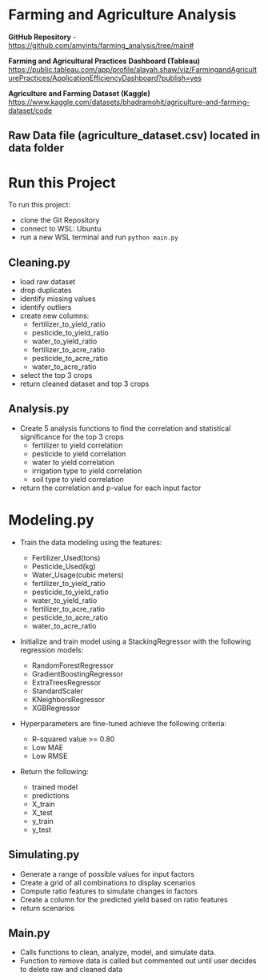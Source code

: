 # Farming and Agriculture Analysis

**GitHub Repository** -
https://github.com/amyints/farming_analysis/tree/main#

**Farming and Agricultural Practices Dashboard (Tableau)**
https://public.tableau.com/app/profile/alayah.shaw/viz/FarmingandAgriculturePractices/ApplicationEfficiencyDashboard?publish=yes

**Agriculture and Farming Dataset (Kaggle)**
https://www.kaggle.com/datasets/bhadramohit/agriculture-and-farming-dataset/code

## Raw Data file (agriculture_dataset.csv) located in data folder

# Run this Project
To run this project:
* clone the Git Repository
* connect to WSL: Ubuntu
* run a new WSL terminal and run `python main.py`

## Cleaning.py
* load raw dataset
* drop duplicates
* identify missing values
* identify outliers
* create new columns:
    * fertilizer_to_yield_ratio
    * pesticide_to_yield_ratio
    * water_to_yield_ratio
    * fertilizer_to_acre_ratio
    * pesticide_to_acre_ratio
    * water_to_acre_ratio
* select the top 3 crops
* return cleaned dataset and top 3 crops

##  Analysis.py
* Create 5 analysis functions to find the correlation and statistical significance for the top 3 crops
    * fertilizer to yield correlation
    * pesticide to yield correlation
    * water to yield correlation
    * irrigation type to yield correlation
    * soil type to yield correlation
* return the correlation and p-value for each input factor

# Modeling.py
* Train the data modeling using the features:
    * Fertilizer_Used(tons)
    * Pesticide_Used(kg)
    * Water_Usage(cubic meters)
    * fertilizer_to_yield_ratio
    * pesticide_to_yield_ratio
    * water_to_yield_ratio
    * fertilizer_to_acre_ratio
    * pesticide_to_acre_ratio
    * water_to_acre_ratio

* Initialize and train model using a StackingRegressor with the following regression models:
    * RandomForestRegressor
    * GradientBoostingRegressor
    * ExtraTreesRegressor
    * StandardScaler
    * KNeighborsRegressor
    * XGBRegressor
* Hyperparameters are fine-tuned achieve the following criteria:
    * R-squared value >= 0.80
    * Low MAE
    * Low RMSE
* Return the following:
    * trained model
    * predictions
    * X_train
    * X_test
    * y_train
    * y_test

## Simulating.py
* Generate a range of possible values for input factors
* Create a grid of all combinations to display scenarios
* Compute ratio features to simulate changes in factors
* Create a column for the predicted yield based on ratio features
* return scenarios

## Main.py
* Calls functions to clean, analyze, model, and simulate data.
* Function to remove data is called but commented out until user decides to delete raw and cleaned data
